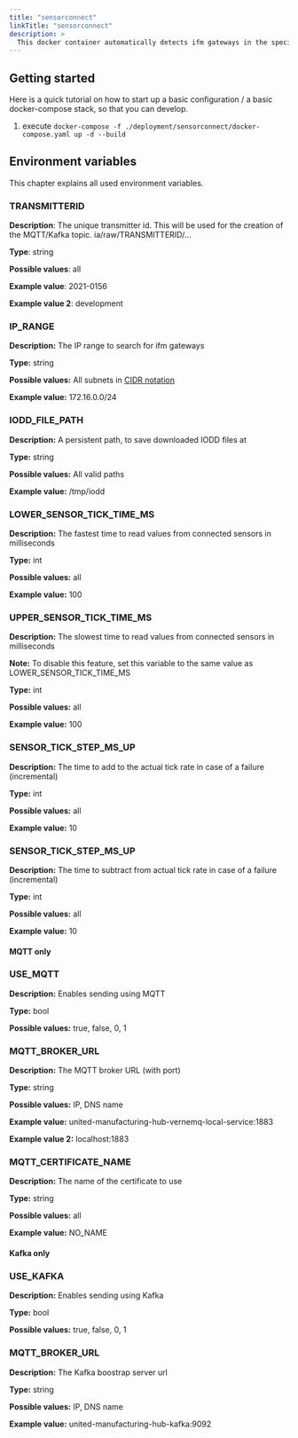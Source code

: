 ```yaml
---
title: "sensorconnect"
linkTitle: "sensorconnect"
description: >
  This docker container automatically detects ifm gateways in the specified network and reads their sensor values in the highest possible data frequency.
---
```


## Getting started

Here is a quick tutorial on how to start up a basic configuration / a basic docker-compose stack, so that you can develop.

1. execute `docker-compose -f ./deployment/sensorconnect/docker-compose.yaml up -d --build`

## Environment variables

This chapter explains all used environment variables.

### TRANSMITTERID

**Description**: The unique transmitter id. This will be used for the creation of the MQTT/Kafka topic. ia/raw/TRANSMITTERID/...

**Type**: string

**Possible values**: all

**Example value**: 2021-0156

**Example value 2**: development

### IP_RANGE

**Description:** The IP range to search for ifm gateways

**Type:** string

**Possible values:** All subnets in [CIDR notation](https://en.wikipedia.org/wiki/Classless_Inter-Domain_Routing)

**Example value:** 172.16.0.0/24


### IODD_FILE_PATH

**Description:** A persistent path, to save downloaded IODD files at

**Type:** string

**Possible values:** All valid paths

**Example value:** /tmp/iodd

### LOWER_SENSOR_TICK_TIME_MS

**Description:** The fastest time to read values from connected sensors in milliseconds

**Type:** int

**Possible values:** all

**Example value:** 100


### UPPER_SENSOR_TICK_TIME_MS

**Description:** The slowest time to read values from connected sensors in milliseconds

**Note:** To disable this feature, set this variable to the same value as LOWER_SENSOR_TICK_TIME_MS

**Type:** int

**Possible values:** all

**Example value:** 100

### SENSOR_TICK_STEP_MS_UP

**Description:** The time to add to the actual tick rate in case of a failure (incremental)

**Type:** int

**Possible values:** all

**Example value:** 10

### SENSOR_TICK_STEP_MS_UP

**Description:** The time to subtract from actual tick rate in case of a failure (incremental)

**Type:** int

**Possible values:** all

**Example value:** 10



#### MQTT only

### USE_MQTT

**Description:** Enables sending using MQTT

**Type:** bool

**Possible values:** true, false, 0, 1

### MQTT_BROKER_URL

**Description:** The MQTT broker URL (with port)

**Type:** string

**Possible values:** IP, DNS name

**Example value:** united-manufacturing-hub-vernemq-local-service:1883

**Example value 2:** localhost:1883

### MQTT_CERTIFICATE_NAME

**Description:** The name of the certificate to use

**Type:** string

**Possible values:** all

**Example value:** NO_NAME

#### Kafka only

### USE_KAFKA

**Description:** Enables sending using Kafka

**Type:** bool

**Possible values:** true, false, 0, 1

### MQTT_BROKER_URL

**Description:** The Kafka boostrap server url

**Type:** string

**Possible values:** IP, DNS name

**Example value:** united-manufacturing-hub-kafka:9092
